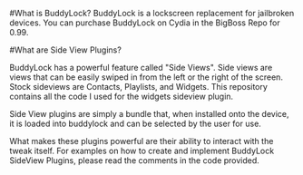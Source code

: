 #What is BuddyLock?
BuddyLock is a lockscreen replacement for jailbroken devices. You can purchase BuddyLock on Cydia in the BigBoss Repo for 0.99.

#What are Side View Plugins?

BuddyLock has a powerful feature called "Side Views". Side views are views that can be easily swiped in from the left or the right of the screen. Stock sideviews are Contacts, Playlists, and Widgets. This repository contains all the code I used for the widgets sideview plugin.

Side View plugins are simply a bundle that, when installed onto the device, it is loaded into buddylock and can be selected by the user for use.

What makes these plugins powerful are their ability to interact with the tweak itself. For examples on how to create and implement BuddyLock SideView Plugins, please read the comments in the code provided.